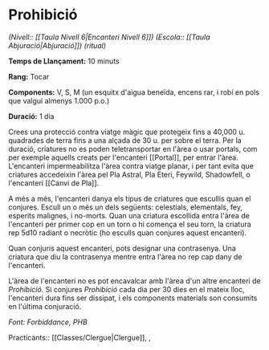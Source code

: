 # Prohibició

*(Nivell:: [[Taula Nivell 6|Encanteri Nivell 6]]) (Escola:: [[Taula Abjuració|Abjuració]]) (ritual)*

**Temps de Llançament:** 10 minuts

**Rang:** Tocar

**Components:** V, S, M (un esquitx d'aigua beneïda, encens rar, i robí en pols que valgui almenys 1.000 p.o.)

**Duració:** 1 dia

Crees una protecció contra viatge màgic que protegeix fins a 40,000 u. quadrades de terra fins a una alçada de 30 u. per sobre el terra. Per la duració, criatures no es poden teletransportar en l'àrea o usar portals, com per exemple aquells creats per l'encanteri [[Portal]], per entrar l'àrea. L'encanteri impermeabilitza l'àrea contra viatge planar, i per tant evita que criatures accedeixin l'àrea pel Pla Astral, Pla Eteri, Feywild, Shadowfell, o l'encanteri [[Canvi de Pla]].

A més a més, l'encanteri danya els tipus de criatures que escullis quan el conjures. Escull un o més un dels següents: celestials, elementals, fey, esperits malignes, i no-morts. Quan una criatura escollida entra l'àrea de l'encanteri per primer cop en un torn o hi comença el seu torn, la criatura rep 5d10 radiant o necròtic (ho esculls quan conjures aquest encanteri).

Quan conjuris aquest encanteri, pots designar una contrasenya. Una criatura que diu la contrasenya mentre entra l'àrea no rep cap dany de l'encanteri.

L'àrea de l'encanteri no es pot encavalcar amb l'àrea d'un altre encanteri de *Prohibició*. Si conjures *Prohibició* cada dia per 30 dies en el mateix lloc, l'encanteri dura fins ser dissipat, i els components materials son consumits en l'última conjuració.


*Font: Forbiddance, PHB*



Practicants:: [[Classes/Clergue|Clergue]], ,